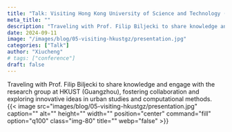 ```yaml
---
title: "Talk: Visiting Hong Kong University of Science and Technology (Guangzhou)"
meta_title: ""
description: "Traveling with Prof. Filip Biljecki to share knowledge and engage with the research group at HKUST (Guangzhou), fostering collaboration and exploring innovative ideas in urban studies and computational methods."
date: 2024-09-11
image: "/images/blog/05-visiting-hkustgz/presentation.jpg"
categories: ["Talk"]
author: "Xiucheng"
# tags: ["conference"]
draft: false
---
```


<div class="text-xl leading-relaxed text-gray-800 dark:text-gray-200">
Traveling with Prof. Filip Biljecki to share knowledge and engage with the research group at HKUST (Guangzhou), fostering collaboration and exploring innovative ideas in urban studies and computational methods.
</div>

</div>
<!-- <div class="flex gap-4 justify-center">
  <img src="/images/blog/05-visiting-hkustgz/presentation.jpg" alt="Presentation" class="w-10/12">
</div> -->
{{< image src="images/blog/05-visiting-hkustgz/presentation.jpg" caption="" alt="" height="" width="" position="center" command="fill" option="q100" class="img-80" title=""  webp="false" >}}